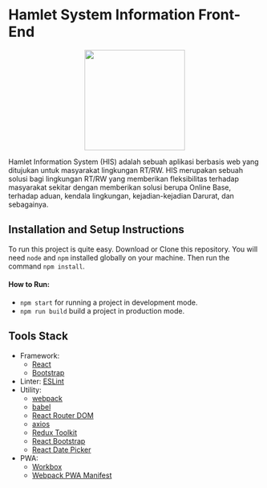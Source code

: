 # Hamlet System Information Front-End

<p align="center">
  <img src='https://i.postimg.cc/mgJy06Tz/HIS-logo.jpg' width="200">
</p>


 Hamlet Information System (HIS) adalah sebuah aplikasi berbasis
 web yang ditujukan untuk masyarakat lingkungan RT/RW. HIS merupakan sebuah solusi bagi lingkungan RT/RW yang memberikan fleksibilitas terhadap masyarakat sekitar dengan memberikan solusi berupa Online Base, terhadap aduan, kendala lingkungan, kejadian-kejadian Darurat, dan sebagainya.
 
 
## Installation and Setup Instructions
To run this project is quite easy. Download or Clone this repository. You will need `node` and `npm` installed globally on your machine. Then run the command `npm install`.

#### How to Run:
- `npm start` for running a project in development mode.
- `npm run build` build a project in production mode.

## Tools Stack

- Framework:  
  - [React](https://reactjs.org/)
  - [Bootstrap](https://getbootstrap.com/)
- Linter: [ESLint](https://eslint.org/)
- Utility:
  - [webpack](https://webpack.js.org/)
  - [babel](https://babeljs.io/)
  - [React Router DOM](https://npmjs.com/package/react-router-dom)
  - [axios](https://npmjs.com/package/axios)
  - [Redux Toolkit](https://redux-toolkit.js.org/)
  - [React Bootstrap](https://react-bootstrap.github.io/)
  - [React Date Picker](https://www.npmjs.com/package/react-datepicker)
- PWA:
  - [Workbox](https://developers.google.com/web/tools/workbox/modules/)
  - [Webpack PWA Manifest](https://npmjs.com/package/webpack-pwa-manifest)


